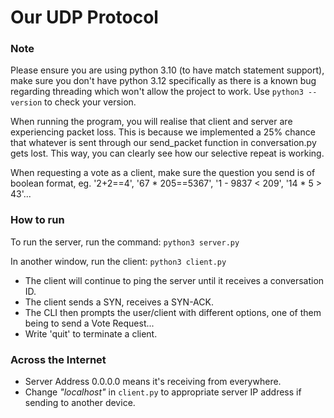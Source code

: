 # Our UDP Protocol
### Note
Please ensure you are using python 3.10 (to have match statement support), make sure you don't have python 3.12 specifically as there is a known bug regarding threading which won't allow the project to work. Use `python3 --version` to check your version.

When running the program, you will realise that client and server are experiencing packet loss. This is because we implemented a 25% chance that whatever is sent through our send_packet function in conversation.py gets lost. This way, you can clearly see how our selective repeat is working.

When requesting a vote as a client, make sure the question you send is of boolean format, eg. '2+2==4', '67 * 205==5367', '1 - 9837 < 209', '14 * 5 > 43'... 

### How to run
To run the server, run the command: `python3 server.py`

In another window, run the client: `python3 client.py`
- The client will continue to ping the server until it receives a conversation ID.
- The client sends a SYN, receives a SYN-ACK.
- The CLI then prompts the user/client with different options, one of them being to send a Vote Request...
- Write 'quit' to terminate a client.

### Across the Internet
 - Server Address 0.0.0.0 means it's receiving from everywhere.
 - Change *"localhost"* in `client.py` to appropriate server IP address if sending to another device.